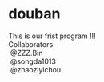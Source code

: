 # douban
This is our frist program !!!
<br/>
Collaborators
<br/>
&nbsp;@ZZZ.Bin
<br/>
&nbsp;@songda1013
<br/>
&nbsp;@zhaoziyichou


